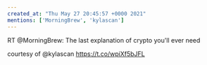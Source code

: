 ```yaml
---
created_at: "Thu May 27 20:45:57 +0000 2021"
mentions: ['MorningBrew', 'kylascan']
---
```


RT @MorningBrew: The last explanation of crypto you'll ever need 

courtesy of @kylascan https://t.co/wpiXf5bJFL